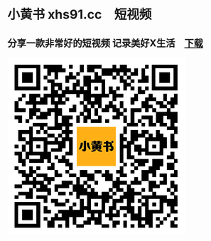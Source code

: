 # 小黄书 xhs91.cc　短视频　

## 分享一款非常好的短视频 记录美好X生活　[下载](https://cn2dl.xiaoquanapp.com/小黄书1300-1109.apk)

#### ![image](https://github.com/xhsbook/family/blob/main/xh.share.apk.png?raw=true)
